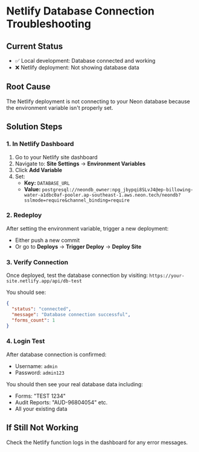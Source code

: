 # Netlify Database Connection Troubleshooting

## Current Status
- ✅ Local development: Database connected and working
- ❌ Netlify deployment: Not showing database data

## Root Cause
The Netlify deployment is not connecting to your Neon database because the environment variable isn't properly set.

## Solution Steps

### 1. In Netlify Dashboard
1. Go to your Netlify site dashboard
2. Navigate to: **Site Settings** → **Environment Variables**
3. Click **Add Variable**
4. Set:
   - **Key:** `DATABASE_URL`
   - **Value:** `postgresql://neondb_owner:npg_jbypqi8SLvJ4@ep-billowing-water-a1dbc0af-pooler.ap-southeast-1.aws.neon.tech/neondb?sslmode=require&channel_binding=require`

### 2. Redeploy
After setting the environment variable, trigger a new deployment:
- Either push a new commit
- Or go to **Deploys** → **Trigger Deploy** → **Deploy Site**

### 3. Verify Connection
Once deployed, test the database connection by visiting:
`https://your-site.netlify.app/api/db-test`

You should see:
```json
{
  "status": "connected",
  "message": "Database connection successful",
  "forms_count": 1
}
```

### 4. Login Test
After database connection is confirmed:
- Username: `admin`
- Password: `admin123`

You should then see your real database data including:
- Forms: "TEST 1234"
- Audit Reports: "AUD-96804054" etc.
- All your existing data

## If Still Not Working
Check the Netlify function logs in the dashboard for any error messages.